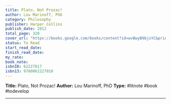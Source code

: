 ```yaml
---
title: Plato, Not Prozac!
author: Lou Marinoff, PhD
category: Philosophy
publisher: Harper Collins
publish_date: 2012
total_page: 320
cover_url: "https://books.google.com/books/content?id=wvBwyB9bjsYC&printsec=frontcover&img=1&zoom=1&source=gbs_api"
status: To Read
start_read_date: 
finish_read_date: 
my_rate: 
book_note: 
isbn10: 62227017
isbn13: 9780062227010
---
```

**Title:** Plato, Not Prozac!
**Author:** Lou Marinoff, PhD
**Type:** #litnote #book #todevelop 

---